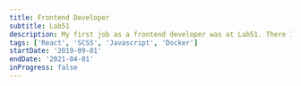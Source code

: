 ```yaml
---
title: Frontend Developer
subtitle: Lab51
description: My first job as a frontend developer was at Lab51. There I learned a lot about React, CSS, and Javascript. I worked as maintainer for a food delivery website.
tags: ['React', 'SCSS', 'Javascript', 'Docker']
startDate: '2019-09-01'
endDate: '2021-04-01'
inProgress: false
---
```

